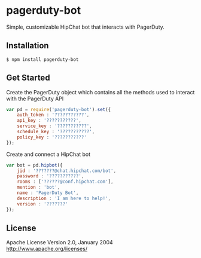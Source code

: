 # pagerduty-bot
Simple, customizable HipChat bot that interacts with PagerDuty.

## Installation

	$ npm install pagerduty-bot

## Get Started

Create the PagerDuty object which contains all the methods used to interact with the PagerDuty API
```js
var pd = require('pagerduty-bot').set({
	auth_token : '???????????',
	api_key : '???????????',
	service_key : '???????????',
	schedule_key : '???????????',
	policy_key : '???????????'
});
```

Create and connect a HipChat bot
```js
var bot = pd.hipbot({
	jid : '???????@chat.hipchat.com/bot',
	password : '???????????',
	rooms : ['??????@conf.hipchat.com'],
	mention : 'bot',
	name : 'PagerDuty Bot',
	description : 'I am here to help!',
	version : '???????'
});
```

## License

Apache License
Version 2.0, January 2004
http://www.apache.org/licenses/